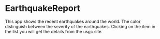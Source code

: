 # EarthquakeReport
This app shows the recent earthquakes around the world.
The color distinguish between the severity of the earthquakes.
Clicking on the item in the list you will get the details from the usgc site.
